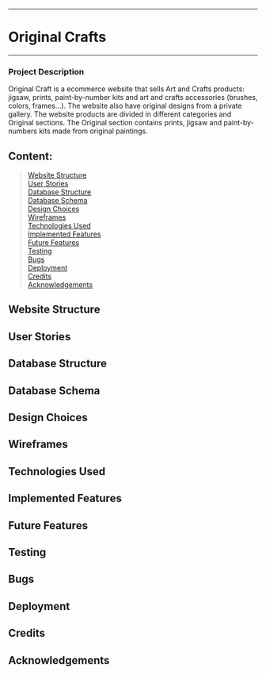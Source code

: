 ***
# Original Crafts
***

### Project Description  
Original Craft is a ecommerce website that sells Art and Crafts products: jigsaw, prints, paint-by-number kits and art and crafts accessories (brushes, colors, frames...). The website also have original designs from a private gallery. The website products are divided in different categories and Original sections. The Original section contains prints, jigsaw and paint-by-numbers kits made from original paintings.

 ## Content:
> [Website Structure](#website-structure)  
> [User Stories](#user-stories)  
> [Database Structure](#database-structure)  
> [Database Schema](#database-schema)   
> [Design Choices](#design-choices)  
> [Wireframes](#wireframes)  
> [Technologies Used](#technologies-used)  
> [Implemented Features](#implemented-features)  
> [Future Features](#future-features)  
> [Testing](#testing)  
> [Bugs](#bugs)  
> [Deployment](#deployment)  
> [Credits](#credits)  
> [Acknowledgements](#acknowledgement)  

## Website Structure

## User Stories  

## Database Structure  

## Database Schema  

## Design Choices  

## Wireframes  

## Technologies Used  

## Implemented Features  

## Future Features  

## Testing  

## Bugs 
 
## Deployment

## Credits  

## Acknowledgements